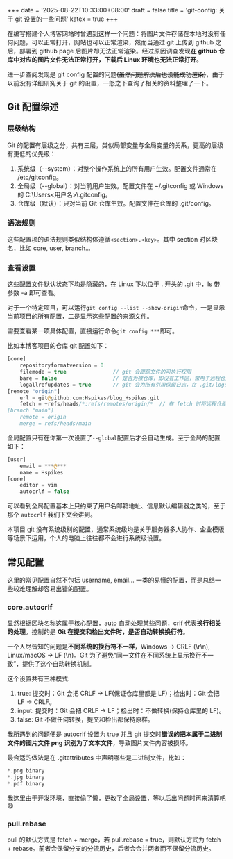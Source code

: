 +++
date = '2025-08-22T10:33:00+08:00'
draft = false
title = 'git-config: 关于 git 设置的一些问题'
katex = true
+++

在编写搭建个人博客网站时曾遇到这样一个问题：将图片文件存储在本地时没有任何问题，可以正常打开，网站也可以正常渲染，然而当通过 git 上传到 github 之后，部署到 github page 后图片却无法正常渲染。经过原因调查发现**在 github 仓库中对应的图片文件无法正常打开，下载后 Linux 环境也无法正常打开**。

进一步查阅发现是 git config 配置的问题~~(虽然问题解决后也没能成功渲染)~~，由于以前没有详细研究关于 git 的设置，一怒之下查询了相关的资料整理了一下。

## Git 配置综述

### 层级结构

Git 的配置有层级之分，共有三层，类似局部变量与全局变量的关系，更高的层级有更低的优先级：

1. 系统级（--system）：对整个操作系统上的所有用户生效。配置文件通常在 /etc/gitconfig。
2. 全局级（--global）：对当前用户生效。配置文件在 ~/.gitconfig 或 Windows 的 C:\Users\<用户名>\\.gitconfig。
3. 仓库级（默认）：只对当前 Git 仓库生效。配置文件在仓库的 .git/config。

### 语法规则

这些配置项的语法规则类似结构体遵循```<section>.<key>```。其中 section 时区块名，比如 core, user, branch...


### 查看设置

这些配置文件默认状态下均是隐藏的，在 Linux 下以位于 . 开头的 .git 中，ls 带参数 -a 即可查看。

对于一个特定项目，可以运行```git config --list --show-origin```命令，一是显示当前项目的所有配置，二是显示这些配置的来源文件。

需要查看某一项具体配置，直接运行命令```git config ***```即可。

比如本博客项目的仓库 git 配置如下：

```php
[core]
	repositoryformatversion = 0
	filemode = true               // git 会跟踪文件的可执行权限
	bare = false                  // 是否为裸仓库，即没有工作区，常用于远程仓库
	logallrefupdates = true       // git 会为所有引用保留日志，在 .git/logs/ 中
[remote "origin"]
	url = git@github.com:Hspikes/blog_Hspikes.git
	fetch = +refs/heads/*:refs/remotes/origin/*  // 在 fetch 时将远程仓库所有分支都同步到本地
[branch "main"]
	remote = origin
	merge = refs/heads/main
```

全局配置只有在你第一次设置了```--global```配置后才会自动生成。至于全局的配置如下：

```php
[user]
	email = ***@***
	name = Hspikes
[core]
	editor = vim
	autocrlf = false
```

可以看到全局配置基本上只约束了用户名邮箱地址、信息默认编辑器之类的，至于那个 ```autocrlf``` 我们下文会讲到。

本项目 git 没有系统级别的配置，通常系统级均是关于服务器多人协作、企业模版等场景下运用，个人的电脑上往往都不会进行系统级设置。

## 常见配置

这里的常见配置自然不包括 username, email... 一类的易懂的配置，而是总结一些较难理解却容易出错的配置。

### core.autocrlf

显然根据区块名称这属于核心配置，auto 自动处理某些问题，crlf 代表**换行相关的处理**。控制的是 **Git 在提交和检出文件时，是否自动转换换行符**。

一个人尽皆知的问题是**不同系统的换行符不一样**，Windows → CRLF (\r\n), Linux/macOS → LF (\n)。Git 为了避免“同一文件在不同系统上显示换行不一致”，提供了这个自动转换机制。

这个设置共有三种模式:

1. true: 提交时：Git 会把 CRLF → LF(保证仓库里都是 LF)；检出时：Git 会把 LF → CRLF。
2. input: 提交时：Git 会把 CRLF → LF；检出时：不做转换(保持仓库里的 LF)。
3. false: Git 不做任何转换，提交和检出都保持原样。

我所遇到的问题便是 autocrlf 设置为 true 并且 git 提交时**错误的把本属于二进制文件的图片文件 png 识别为了文本文件**，导致图片文件内容被损坏。

最合适的做法是在 .gitattributes 中声明哪些是二进制文件，比如：

```php
*.png binary
*.jpg binary
*.pdf binary
```

我这里由于开发环境，直接偷了懒，更改了全局设置，等以后出问题时再来清算吧😋

### pull.rebase

pull 的默认方式是 fetch + merge，若 pull.rebase = true，则默认方式为 fetch + rebase。前者会保留分支的分流历史，后者会合并两者而不保留分流历史。